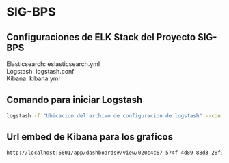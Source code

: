 # SIG-BPS

## Configuraciones de ELK Stack del Proyecto SIG-BPS  

Elasticsearch: eslasticsearch.yml  
Logstash: logstash.conf  
Kibana: kibana.yml  

## Comando para iniciar Logstash  
```bash
logstash -f "Ubicacion del archivo de configuracion de logstash" --config.reload.automatic
```  

## Url embed de Kibana para los graficos  
```html
http://localhost:5601/app/dashboards#/view/020c4c67-574f-4d89-88d3-28f943bad2f3?_g=()&embed=true
```  
